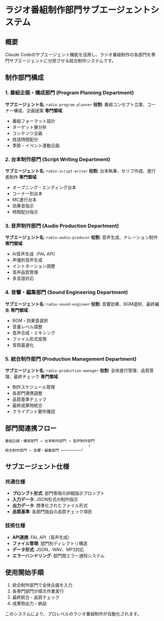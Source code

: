 # ラジオ番組制作部門サブエージェントシステム

## 概要
Claude Codeのサブエージェント機能を活用し、ラジオ番組制作の各部門を専門サブエージェントに分担させる統合制作システムです。

## 制作部門構成

### 1. 番組企画・構成部門 (Program Planning Department)
**サブエージェント名**: `radio-program-planner`
**役割**: 番組コンセプト立案、コーナー構成、企画提案
**専門領域**:
- 番組フォーマット設計
- ターゲット層分析
- コンテンツ企画
- 放送時間配分
- 季節・イベント連動企画

### 2. 台本制作部門 (Script Writing Department)
**サブエージェント名**: `radio-script-writer`
**役割**: 台本執筆、セリフ作成、進行表制作
**専門領域**:
- オープニング・エンディング台本
- コーナー別台本
- MC進行台本
- 効果音指示
- 時間配分指示

### 3. 音声制作部門 (Audio Production Department)
**サブエージェント名**: `radio-audio-producer`
**役割**: 音声生成、ナレーション制作
**専門領域**:
- AI音声生成（FAL API）
- 声優別音声生成
- イントネーション調整
- 音声品質管理
- 多言語対応

### 4. 音響・編集部門 (Sound Engineering Department)
**サブエージェント名**: `radio-sound-engineer`
**役割**: 音響効果、BGM選択、最終編集
**専門領域**:
- BGM・効果音選択
- 音量レベル調整
- 音声合成・ミキシング
- ファイル形式変換
- 音質最適化

### 5. 統合制作部門 (Production Management Department)
**サブエージェント名**: `radio-production-manager`
**役割**: 全体進行管理、品質管理、最終チェック
**専門領域**:
- 制作スケジュール管理
- 各部門連携調整
- 品質基準チェック
- 最終成果物統合
- クライアント要件確認

## 部門間連携フロー

```
番組企画・構成部門 → 台本制作部門 → 音声制作部門
                                      ↓
統合制作部門 ← 音響・編集部門 ←────────┘
```

## サブエージェント仕様

### 共通仕様
- **プロンプト形式**: 部門専用の詳細指示プロンプト
- **入力データ**: JSON形式の制作指示
- **出力データ**: 標準化されたファイル形式
- **品質基準**: 各部門独自の品質チェック項目

### 技術仕様
- **API連携**: FAL API（音声生成）
- **ファイル管理**: 部門別ディレクトリ構造
- **データ形式**: JSON、WAV、MP3対応
- **エラーハンドリング**: 部門間エラー通知システム

## 使用開始手順

1. 統合制作部門で全体企画を入力
2. 各専門部門が順次作業実行
3. 最終統合・品質チェック
4. 成果物出力・納品

このシステムにより、プロレベルのラジオ番組制作が自動化されます。